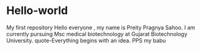 # Hello-world
My first repository
Hello everyone , my name is Preity Pragnya Sahoo. I am currently pursuing Msc medical biotechnology at Gujarat Biotechnology University.
quote-Everything begins with an idea.
PPS my babu
